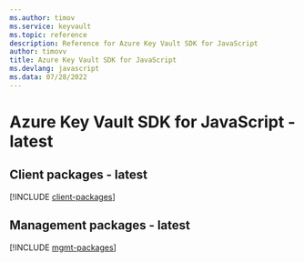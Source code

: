 ```yaml
---
ms.author: timov
ms.service: keyvault
ms.topic: reference
description: Reference for Azure Key Vault SDK for JavaScript
author: timovv
title: Azure Key Vault SDK for JavaScript
ms.devlang: javascript
ms.data: 07/28/2022
---
```

# Azure Key Vault SDK for JavaScript - latest

## Client packages - latest
[!INCLUDE [client-packages](key-vault-client-index.md)]
## Management packages - latest
[!INCLUDE [mgmt-packages](key-vault-mgmt-index.md)]